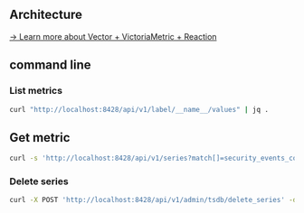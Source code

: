 ## Architecture

[→ Learn more about Vector + VictoriaMetric + Reaction](../machines/houston/README.md#firewall-security-stack)

## command line

### List metrics

```bash
curl "http://localhost:8428/api/v1/label/__name__/values" | jq .
```

## Get metric

```bash
curl -s 'http://localhost:8428/api/v1/series?match[]=security_events_counter'
```

### Delete series

```bash
curl -X POST 'http://localhost:8428/api/v1/admin/tsdb/delete_series' -d 'match[]={__name__="vector_security_malicious_ips"}'
```
